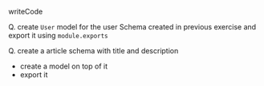 writeCode

Q. create `User` model for the user Schema created in previous exercise and export it using `module.exports`

Q. create a article schema with title and description

- create a model on top of it
- export it
